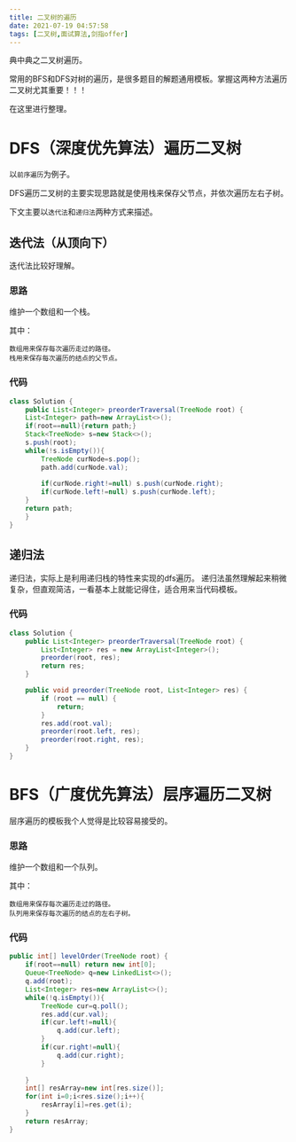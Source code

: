 ```yaml
---
title: 二叉树的遍历
date: 2021-07-19 04:57:58
tags: [二叉树,面试算法,剑指offer]
---
```

典中典之二叉树遍历。

常用的BFS和DFS对树的遍历，是很多题目的解题通用模板。掌握这两种方法遍历二叉树尤其重要！！！

在这里进行整理。

# DFS（深度优先算法）遍历二叉树
以`前序遍历`为例子。

DFS遍历二叉树的主要实现思路就是使用栈来保存父节点，并依次遍历左右子树。

下文主要以`迭代法`和`递归法`两种方式来描述。
## 迭代法（从顶向下）
迭代法比较好理解。
### 思路
维护一个数组和一个栈。

其中：

    数组用来保存每次遍历走过的路径。
    栈用来保存每次遍历的结点的父节点。

### 代码

```Java
class Solution {
    public List<Integer> preorderTraversal(TreeNode root) {
    List<Integer> path=new ArrayList<>();
    if(root==null){return path;}
    Stack<TreeNode> s=new Stack<>();
    s.push(root);
    while(!s.isEmpty()){
        TreeNode curNode=s.pop();
        path.add(curNode.val);
        
        if(curNode.right!=null) s.push(curNode.right);
        if(curNode.left!=null) s.push(curNode.left);
    }
    return path;
    }
}
```
## 递归法
递归法，实际上是利用递归栈的特性来实现的dfs遍历。
递归法虽然理解起来稍微复杂，但直观简洁，一看基本上就能记得住，适合用来当代码模板。
### 代码
```Java
class Solution {
    public List<Integer> preorderTraversal(TreeNode root) {
        List<Integer> res = new ArrayList<Integer>();
        preorder(root, res);
        return res;
    }

    public void preorder(TreeNode root, List<Integer> res) {
        if (root == null) {
            return;
        }
        res.add(root.val);
        preorder(root.left, res);
        preorder(root.right, res);
    }
}
```
# BFS（广度优先算法）层序遍历二叉树
层序遍历的模板我个人觉得是比较容易接受的。

### 思路
维护一个数组和一个队列。

其中：

    数组用来保存每次遍历走过的路径。
    队列用来保存每次遍历的结点的左右子树。
### 代码
```Java
public int[] levelOrder(TreeNode root) {
    if(root==null) return new int[0];
    Queue<TreeNode> q=new LinkedList<>();
    q.add(root);
    List<Integer> res=new ArrayList<>();
    while(!q.isEmpty()){
        TreeNode cur=q.poll();
        res.add(cur.val);
        if(cur.left!=null){
            q.add(cur.left);
        }
        if(cur.right!=null){
            q.add(cur.right);
        }
 
    }
    int[] resArray=new int[res.size()];
    for(int i=0;i<res.size();i++){
        resArray[i]=res.get(i);
    }
    return resArray;
}
```
